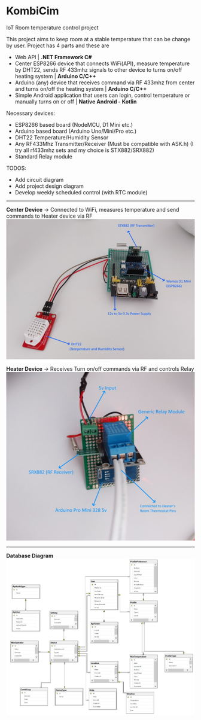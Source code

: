 # KombiCim
IoT Room temperature control project

This project aims to keep room at a stable temperature that can be change by user. 
Project has 4 parts and these are 
- Web API | **.NET Framework C#**
- Center ESP8266 device that connects WiFi(API), measure temperature by DHT22, sends RF 433mhz signals to other device to turns on/off heating system | **Arduino C/C++**
- Arduino (any) device that receives command via RF 433mhz from center and turns on/off the heating system | **Arduino C/C++**
- Simple Android application that users can login, control temperature or manually turns on or off | **Native Android - Kotlin**

Necessary devices:
- ESP8266 based board (NodeMCU, D1 Mini etc.)
- Arduino based board (Arduino Uno/Mini/Pro etc.)
- DHT22 Temperature/Humidity Sensor
- Any RF433Mhz Transmitter/Receiver (Must be compatible with ASK.h) (I try all rf433mhz sets and my choice is STX882/SRX882)
- Standard Relay module

TODOS:
- Add circuit diagram
- Add project design diagram
- Develop weekly scheduled control (with RTC module)

--------------------------------

**Center Device** -> Connected to WiFi, measures temperature and send commands to Heater device via RF
![Center Device](Diagrams-Notes/CenterDevice.jpg)

**Heater Device** -> Receives Turn on/off commands via RF and controls Relay
![Heater Device](Diagrams-Notes/HeaterDevice.jpg)

-----------------------

**Database Diagram**
![Database Diagram](Diagrams-Notes/DatabaseDiagram.jpg)

